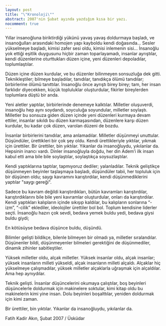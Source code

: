 ```yaml
---
layout: post
title: "\"Kronoloji\""
abstract: 2007'nin Şubat ayında yazdığım kısa bir yazı.
nocomment: true
---
```


Yıllar insanoğluna biriktirdiği yükünü yavaş yavaş doldurmaya başladı,
ve insanoğulları arasındaki homojen yapı kayboldu kendi doğasında...
Sesler yükselmeye başladı, kimisi zafer sesi oldu, kimisi inlemenin sisi...
İnsanoğlu yok ettiği eşitlik duygusunu hiçbir zaman toparlayamadı,
insanlar ayrıştılar, kendi düzenlerine oturttukları düzen içine,
yeni düzenleri depoladılar, toplumlaştılar.

Düzen içine düzen kurdular, ve bu düzenler bilinmeyen sonsuzluğa dek gitti.
Teknikleştiler; bilmeye başladılar, tanıdılar, tanıdıkça ölümü tanıdılar;
birbirlerine ölümü tanıttılar. İnsanoğlu önce ayrıştı birey birey; tam, her
insan farklıdır diyecekken, küçük topluluklar oluşturdular, fikirler
bireylerden toplumlara düştü bir anda.

Yeni aletler yaptılar, birbirlerinde denemeye kalktılar. Milletler oluşuverdi,
insanoğlu hep aynı soydandı, soyculuğa soyundular, milletler soylaştı. Milletler
bu sonsuza giden düzen içinde yeni düzenleri kurmaya devam ettiler, insanlar
sıkıldı bu düzen karmaşasından, düzenlere karşı düzen kurdular, bu kadar çok
düzen, varolan düzeni de bozdu.

İnsanlar birbirlerini tanıdılar, ama anlamadılar. Milletler düşünmeyi unuttular.
Düşündüler, ürettikleri bir çok şey oldu. Kendi ürettikleriyle yıktılar, yıkmak için ürettiler.
Bir ürettiler, bin yıktılar. Yıkanlar da insanoğluydu, yıkılanlar da. Hepsinin
inancı vardı. Dinler insanoğluyla doğdu, her din Adem’i ilk insan kabul etti
ama bile bile soylaştılar, soylaştıkça soysuzlaştılar.

Kendi yaptıklarına taptılar, tapmıyoruz dediler; yalanladılar. Teknik geliştikçe
düşünmeyen beyinler taşlaşmaya başladı, düşündüler tabii, her topluluk için bir düşünen oldu;
saygı kavramını karıştırdılar, kendi düşünmediklerini yaptılar "saygı gereği".

Sadece bu kavram değildi karıştırdıkları, bütün kavramları karıştırdılar, karıştırdıklarını
bile bile yeni kavramlar oluşturdular, onları da karıştırdılar. Kendi yaptıkları
kalıpların içinde sıkışıp kaldılar, bu kalıpların sonlarına “-izm”, “-cilik” eklediler,
ideolojiler ürettiler bol bol. Toplum kendisine liderler seçti. İnsanoğlu hazırı çok sevdi,
bedava yemek buldu yedi, bedava giysi buldu giydi;

En kötüsüyse bedava düşünce buldu, düşündü.

Bilimler gelişti bildikçe, bilenle bilmeyen bir olmadı ya, milletler sıralandılar.
Düşünenler bildi, düşünmeyenler bilmeleri gerektiğini de düşünmediler, dinamik zihinler
sabitleştiler.

Yüksek milletler oldu, alçak milletler. Yüksek insanlar oldu, alçak insanlar;
yüksek insanların milleti yükseldi, alçak insanların milleti alçaldı. Alçaklar
hiç yükselmeye çalışmadılar, yüksek milletler alçaklarla uğraşmak için alçaldılar.
Ama hep aynıydılar.

Teknik gelişti. İnsanlar düşüncelerini okumaya çalıştılar, boş beyinleri düşüncelerle
doldurmak için makinelere soktular, kimi kitap oldu bu makinelerin kimi yine insan.
Dolu beyinleri boşalttılar, yeniden doldurmak için kimi zaman.

Bir ürettiler, bin yıktılar. Yıkanlar da insanoğluydu, yıkılanlar da.

Fatih Kadir Akın,
Şubat 2007 / Üsküdar
